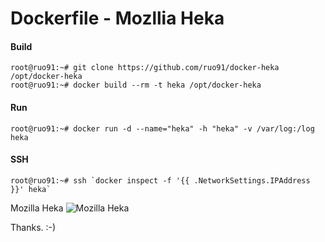 Dockerfile - Mozllia Heka
=========================
#### Build
```
root@ruo91:~# git clone https://github.com/ruo91/docker-heka /opt/docker-heka
root@ruo91:~# docker build --rm -t heka /opt/docker-heka
```

#### Run
```
root@ruo91:~# docker run -d --name="heka" -h "heka" -v /var/log:/log heka
```

#### SSH
```
root@ruo91:~# ssh `docker inspect -f '{{ .NetworkSettings.IPAddress }}' heka`
```


Mozilla Heka
![Mozilla Heka][1]


Thanks. :-)

  [1]: http://cdn.yongbok.net/ruo91/img/heka/heka.png
